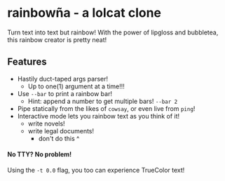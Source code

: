 # rainbowña - a lolcat clone
Turn text into text but rainbow!
With the power of lipgloss and bubbletea, this rainbow creator is pretty neat!
## Features
- Hastily duct-taped args parser!
    - Up to one(1) argument at a time!!!
- Use `--bar` to print a rainbow bar!
  - Hint: append a number to get multiple bars! `--bar 2`
- Pipe statically from the likes of `cowsay`, or even live from `ping`!
- Interactive mode lets you rainbow text as you think of it!
  - write novels!
  - write legal documents!
    - don't do this ^
#### No TTY? No problem!
Using the `-t 0.0` flag, you too can experience TrueColor text!
